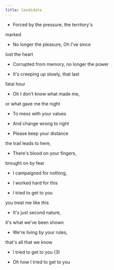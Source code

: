 ```yaml
---
title: Candidate
---
```


- Forced by the pressure, the territory's

marked

- No longer the pleasure, Oh I've since

lost the heart

- Corrupted from memory, no longer the power

- It's creeping up slowly, that last

fatal hour



- Oh I don't know what made me,

or what gave me the night

- To mess with your values

- And change wrong to right



- Please keep your distance

the trail leads to here,

- There's blood on your fingers,

brought on by fear

- I campaigned for nothing,

- I worked hard for this

- I tried to get to you

you treat me like this



- It's just second nature,

it's what we've been shown

- We're living by your rules,

that's all that we know

- I tried to get to you (3)

- Oh how I tried to get to you







